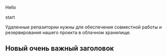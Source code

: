 Hello

start

Удаленные репазитории нужны для обеспечения совместной работы и резервирования нашего проекта в облачном хранилище.

## Новый очень важный заголовок
